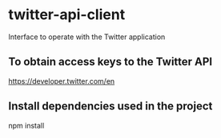 # twitter-api-client
Interface to operate with the Twitter application

## To obtain access keys to the Twitter API
https://developer.twitter.com/en

## Install dependencies used in the project
npm install

